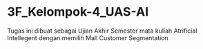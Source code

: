 # 3F_Kelompok-4_UAS-AI
Tugas ini dibuat sebagai Ujian Akhir Semester mata kuliah Atrificial Intellegent dengan memilih Mall Customer Segmentation
